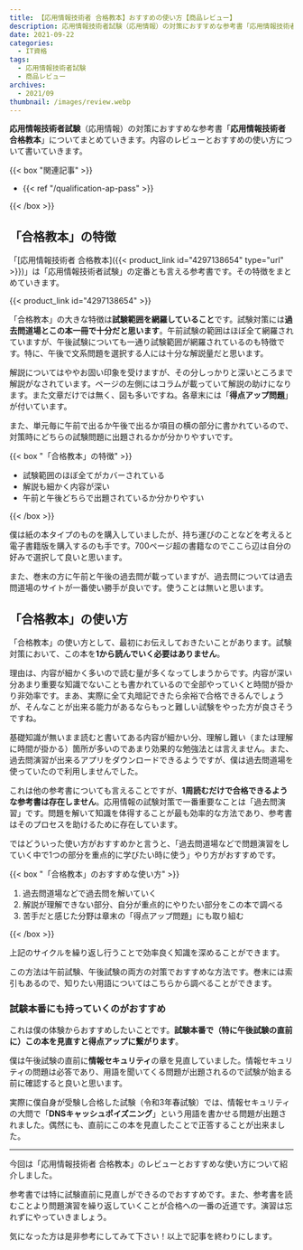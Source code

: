 ```yaml
---
title: 【応用情報技術者 合格教本】おすすめの使い方【商品レビュー】
description: 応用情報技術者試験（応用情報）の対策におすすめな参考書「応用情報技術者 合格教本」についてまとめていきます。内容のレビューとおすすめの使い方について書いていきます。
date: 2021-09-22
categories: 
  - IT資格
tags: 
  - 応用情報技術者試験
  - 商品レビュー
archives: 
  - 2021/09
thumbnail: /images/review.webp
---
```


**応用情報技術者試験**（応用情報）の対策におすすめな参考書「**応用情報技術者 合格教本**」についてまとめていきます。内容のレビューとおすすめの使い方について書いていきます。

<!--more-->

{{< box "関連記事" >}}
<ul>
<li>{{< ref "/qualification-ap-pass" >}}</li>
</ul>
{{< /box >}}

## 「合格教本」の特徴

「[応用情報技術者 合格教本]({{< product_link id="4297138654" type="url" >}})」は「応用情報技術者試験」の定番とも言える参考書です。その特徴をまとめていきます。

{{< product_link id="4297138654" >}}

「合格教本」の大きな特徴は**試験範囲を網羅していること**です。試験対策には**過去問道場とこの本一冊で十分だと思います**。午前試験の範囲はほぼ全て網羅されていますが、午後試験についても一通り試験範囲が網羅されているのも特徴です。特に、午後で文系問題を選択する人には十分な解説量だと思います。

解説についてはややお固い印象を受けますが、その分しっかりと深いところまで解説がなされています。ページの左側にはコラムが載っていて解説の助けになります。また文章だけでは無く、図も多いですね。各章末には「**得点アップ問題**」が付いています。

また、単元毎に午前で出るか午後で出るか項目の横の部分に書かれているので、対策時にどちらの試験問題に出題されるかが分かりやすいです。

{{< box "「合格教本」の特徴" >}}
<ul>
<li>試験範囲のほぼ全てがカバーされている</li>
<li>解説も細かく内容が深い</li>
<li>午前と午後どちらで出題されているか分かりやすい</li>
</ul>
{{< /box >}}

僕は紙の本タイプのものを購入していましたが、持ち運びのことなどを考えると電子書籍版を購入するのも手です。700ページ超の書籍なのでここら辺は自分の好みで選択して良いと思います。

また、巻末の方に午前と午後の過去問が載っていますが、過去問については過去問道場のサイトが一番使い勝手が良いです。使うことは無いと思います。

## 「合格教本」の使い方

「合格教本」の使い方として、最初にお伝えしておきたいことがあります。試験対策において、この本を**1から読んでいく必要はありません**。

理由は、内容が細かく多いので読む量が多くなってしまうからです。内容が深い分あまり重要な知識でないことも書かれているので全部やっていくと時間が掛かり非効率です。まあ、実際に全て丸暗記できたら余裕で合格できるんでしょうが、そんなことが出来る能力があるならもっと難しい試験をやった方が良さそうですね。

基礎知識が無いまま読むと書いてある内容が細かい分、理解し難い（または理解に時間が掛かる）箇所が多いのであまり効果的な勉強法とは言えません。また、過去問演習が出来るアプリをダウンロードできるようですが、僕は過去問道場を使っていたので利用しませんでした。

これは他の参考書についても言えることですが、**1周読むだけで合格できるような参考書は存在しません**。応用情報の試験対策で一番重要なことは「過去問演習」です。問題を解いて知識を体得することが最も効率的な方法であり、参考書はそのプロセスを助けるために存在しています。

ではどういった使い方がおすすめかと言うと、「過去問道場などで問題演習をしていく中で1つの部分を重点的に学びたい時に使う」やり方がおすすめです。

{{< box "「合格教本」のおすすめな使い方" >}}
<ol>
<li>過去問道場などで過去問を解いていく</li>
<li>解説が理解できない部分、自分が重点的にやりたい部分をこの本で調べる</li>
<li>苦手だと感じた分野は章末の「得点アップ問題」にも取り組む</li>
</ol>
{{< /box >}}

上記のサイクルを繰り返し行うことで効率良く知識を深めることができます。

この方法は午前試験、午後試験の両方の対策でおすすめな方法です。巻末には索引もあるので、知りたい用語についてはこちらから調べることができます。

### 試験本番にも持っていくのがおすすめ

これは僕の体験からおすすめしたいことです。**試験本番で（特に午後試験の直前に）この本を見直すと得点アップに繋がります**。

僕は午後試験の直前に**情報セキュリティ**の章を見直していました。情報セキュリティの問題は必答であり、用語を聞いてくる問題が出題されるので試験が始まる前に確認すると良いと思います。

実際に僕自身が受験し合格した試験（令和3年春試験）では、情報セキュリティの大問で「**DNSキャッシュポイズニング**」という用語を書かせる問題が出題されました。偶然にも、直前にこの本を見直したことで正答することが出来ました。

* * *

今回は「応用情報技術者 合格教本」のレビューとおすすめな使い方について紹介しました。

参考書では特に試験直前に見直しができるのでおすすめです。また、参考書を読むことより問題演習を繰り返していくことが合格への一番の近道です。演習は忘れずにやっていきましょう。

気になった方は是非参考にしてみて下さい！以上で記事を終わりにします。